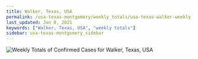 ```yaml
---
title: Walker, Texas, USA
permalink: /usa-texas-montgomery/weekly_totals/usa-texas-walker-weekly_totals.html
last_updated: Jan 8, 2021
keywords: ["Walker, Texas, USA", "weekly totals"]
sidebar: usa-texas-montgomery_sidebar
---
```


![Weekly Totals of Confirmed Cases for Walker, Texas, USA](/covid_tracker/images/graphs/usa-texas-walker-weekly_totals_graph.png)
